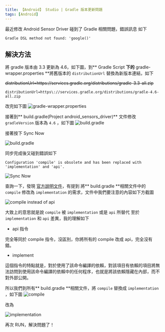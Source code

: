 ```yaml
---
title: 【Android】 Studio | Gradle 版本更新問題
tags: [Android]
---
```

最近修改 Android Sensor Driver 碰到了 Gradle 相關問題，錯誤訊息
如下

```
Gradle DSL method not found: 'google()'
```

## 解決方法

將 gradle 版本由 3.3 更新為 4.6，如下圖，到** Gradle Script **下的** gradle-wrapper.properties **將舊版本的 `distributionUrl` 替換為新版本連結，如下

~~distributionUrl=https\://services.gradle.org/distributions/gradle-3.3-all.zip~~

```
distributionUrl=https\://services.gradle.org/distributions/gradle-4.6-all.zip
```

改完如下圖
![gradle-wrapper.properties](https://i.imgur.com/mAsgxSJ.png)

接著到** build.gradle(Project android_sensors_driver)** 文件修改 `gradleVersion` 版本為 `4.6` ，如下圖
![build.gradle](https://i.imgur.com/klhru51.png)

接著按下 Sync Now

![build.gradle](https://i.imgur.com/rmLyhSS.png)

同步完成後又碰到錯誤如下

```
Configuration 'compile' is obsolete and has been replaced with 'implementation' and 'api'.
```

![Sync Now](https://i.imgur.com/l2haatk.png)

查詢一下，發現 [官方說明文件](https://developer.android.com/studio/build/dependencies?utm_source=android-studio#dependency_configurations)，有提到
將** build.gradle **相關文件中的 `compile` 修改為 `implementation` 的需求，文件中我們要注意的內容如下方截圖

![compile instead of api](https://i.imgur.com/G3icdGn.png)

大致上的意思就是說 `compile` 被 `implementation` 或是 `api` 所替代
至於 `implementation` 和 `api` 差異，我的理解如下

* api 指令

完全等同於 compile 指令，沒區別，你將所有的 compile 改成 api，完全沒有錯。

* implement

這個指令的特點就是，對於使用了該命令編譯的依賴，對該項目有依賴的項目將無法訪問到使用該命令編譯的依賴中的任何程序，也就是將該依賴隱藏在內部，而不對外部公開。

所以我們到所有** build.gradle **相關文件，將 `compile` 替換成 `implementation` ，如下圖
![compile](https://i.imgur.com/OS9ywrf.png)

改為

![implementation](https://i.imgur.com/5MDtg6a.png)

再次 RUN，解決問題了！

